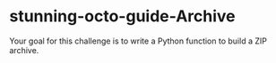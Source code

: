 # stunning-octo-guide-Archive
Your goal for this challenge is to write a Python function to build a ZIP archive. 
